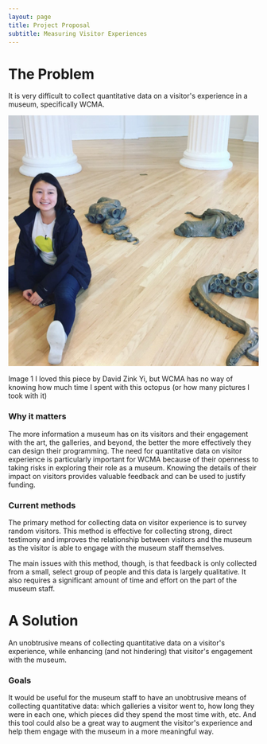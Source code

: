 ```yaml
---
layout: page
title: Project Proposal
subtitle: Measuring Visitor Experiences
---
```


# The Problem
It is very difficult to collect quantitative data on a visitor's experience in a museum, specifically WCMA.

![octo](/img/project/octopus.jpg)

Image 1
I loved this piece by David Zink Yi, but WCMA has no way of knowing how much time I spent with this octopus (or how many pictures I took with it)

### Why it matters
The more information a museum has on its visitors and their engagement with the art, the galleries, and beyond, the better the more effectively they can design their programming. The need for quantitative data on visitor experience is particularly important for WCMA because of their openness to taking risks in exploring their role as a museum. Knowing the details of their impact on visitors provides valuable feedback and can be used to justify funding.

### Current methods
The primary method for collecting data on visitor experience is to survey random visitors. This method is effective for collecting strong, direct testimony and improves the relationship between visitors and the museum as the visitor is able to engage with the museum staff themselves.

The main issues with this method, though, is that feedback is only collected from a small, select group of people and this data is largely qualitative. It also requires a significant amount of time and effort on the part of the museum staff.

# A Solution
An unobtrusive means of collecting quantitative data on a visitor's experience, while enhancing (and not hindering) that visitor's engagement with the museum.

### Goals
It would be useful for the museum staff to have an unobtrusive means of collecting quantitative data: which galleries a visitor went to, how long they were in each one, which pieces did they spend the most time with, etc. And this tool could also be a great way to augment the visitor's experience and help them engage with the museum in a more meaningful way.
